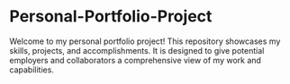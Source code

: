 # Personal-Portfolio-Project

Welcome to my personal portfolio project! This repository showcases my skills, projects, and accomplishments. It is designed to give potential employers and collaborators a comprehensive view of my work and capabilities.
